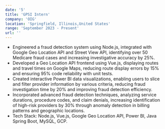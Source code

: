```yaml
---
date: '5'
title: 'GPSI Intern'
company: 'OIG'
location: 'Springfield, Illinois,United States'
range: 'September 2023 - Present'
url: ''
---
```


- Engineered a fraud detection system using Node.js, integrated with Google Geo Location API and Street View API, identifying over 50 Medicare fraud cases and increasing investigative accuracy by 25%.
- Developed a Geo Location API frontend using Vue.js, displaying routes and travel times on Google Maps, reducing route display errors by 15% and ensuring 95% code reliability with unit tests.
- Created interactive Power BI data visualizations, enabling users to slice and filter provider information by various criteria, reducing fraud investigation time by 20% and improving fraud detection efficiency.
- Incorporated advanced fraud detection techniques, analyzing service durations, procedure codes, and claim denials, increasing identification of high-risk providers by 30% through anomaly detection in billing patterns and geographic locations.
- Tech Stack: Node.js, Vue.js, Google Geo Location API, Power BI, Java Spring Boot, MySQL, GCP.
